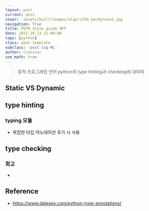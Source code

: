 ```yaml
---
layout: post
current: post
cover:  assets/built/images/algorithm_background.jpg
navigation: True
title: PEP8 style guide 해석
date: 2022-10-13 11:00:00
tags: [python]
class: post-template
subclass: 'post tag-ML'
author: crosstar
use_math: true
---
```


> 동적 프로그래밍 언어 python의 type hinting과 checking에 대하여 

## Static VS Dynamic

## type hinting
### typing 모듈
- 복잡한 타입 어노테이션 추가 시 사용

## type checking

### 회고
- 

## Reference
- https://www.daleseo.com/python-type-annotations/